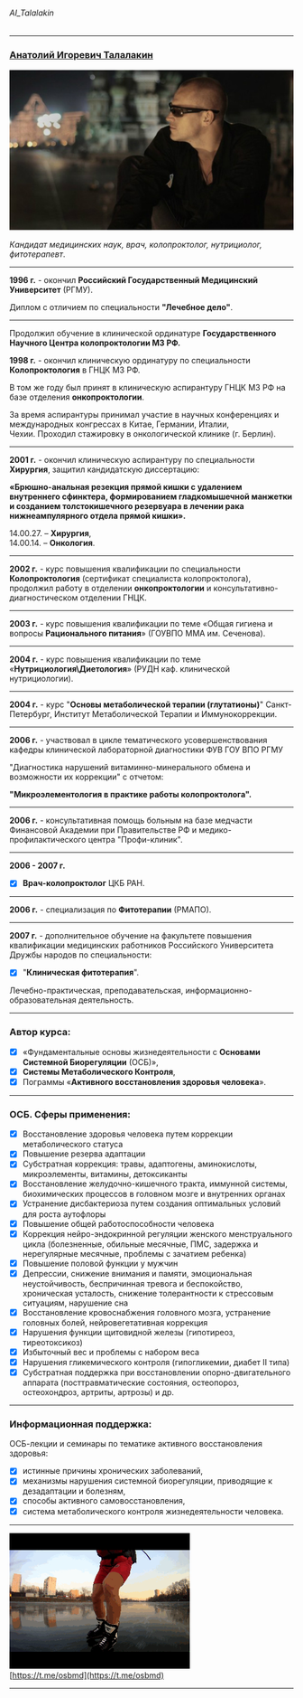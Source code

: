 ###### AI_Talalakin  

***  

### [Анатолий Игоревич Талалакин](!0SB.md#osb)   

![](!AI_Talalakin.jpg) 

*Кандидат медицинских наук, врач, колопроктолог, нутрициолог, фитотерапевт*.   

***  

**1996 г.**  - окончил **Российский Государственный Медицинский Университет** (РГМУ).

Диплом с отличием по специальности **"Лечебное дело"**.   

***  

Продолжил обучение в клинической ординатуре **Государственного Научного Центра колопроктологии МЗ РФ.**    

**1998 г.** - окончил клиническую ординатуру по специальности **Колопроктология** в ГНЦК МЗ РФ.  

В том же году был принят в клиническую аспирантуру ГНЦК МЗ РФ на базе отделения **онкопроктологии**.  

За время аспирантуры принимал участие в научных конференциях и международных конгрессах в Китае, Германии, Италии, Чехии. Проходил стажировку в онкологической клинике (г. Берлин).   

***  

**2001 г.** - окончил клиническую аспирантуру по специальности **Хирургия**, защитил кандидатскую диссертацию:

**«Брюшно-анальная резекция прямой кишки с удалением внутреннего сфинктера, формированием гладкомышечной манжетки и созданием толстокишечного резервуара в лечении рака нижнеампулярного отдела прямой кишки».**  

14.00.27. – **Хирургия**,  
14.00.14. – **Онкология**.  

***  

**2002 г.** - курс повышения квалификации по специальности **Колопроктология** (сертификат специалиста колопроктолога), продолжил работу в отделении **онкопроктологии** и консультативно-диагностическом отделении ГНЦК.  

***  

**2003 г.** - курс повышения квалификации по теме «Общая гигиена и вопросы **Рационального питания**» (ГОУВПО ММА им. Сеченова). 

***  

**2004 г.** - курс повышения квалификации по теме «**Нутрициология\Диетология**» (РУДН каф. клинической нутрициологии).  

***  

**2004 г.** - курс "**Основы метаболической терапии (глутатионы)**" Санкт-Петербург, Институт Метаболической Терапии и Иммунокоррекции.  

***  

**2006 г.** - участвовал в цикле тематического усовершенствования кафедры клинической лабораторной диагностики ФУВ ГОУ ВПО РГМУ  

"Диагностика нарушений витаминно-минерального обмена и возможности их коррекции" с отчетом: 

**"Микроэлементология в практике работы колопроктолога".**    

***  

**2006 г.** - консультативная помощь больным на базе медчасти Финансовой Академии при Правительстве РФ и медико-профилактического центра "Профи-клиник".  

***  

**2006 - 2007 г.**  
- [x] **Врач-колопроктолог** ЦКБ РАН.  

***  

**2006 г.** - специализация по **Фитотерапии** (РМАПО).   

***  

**2007 г.** - дополнительное обучение на факультете повышения квалификации медицинских работников Российского Университета Дружбы народов по специальности:  
- [x] "**Клиническая фитотерапия**".

Лечебно-практическая, преподавательская, информационно-образовательная деятельность.  

*** 

### Автор курса: 
- [x] «Фундаментальные основы жизнедеятельности с **Основами Системной Биорегуляции** (ОСБ)», 
- [x] **Системы Метаболического Контроля**, 
- [x] Пограммы «**Активного восстановления здоровья человека**».  

***  

### ОСБ. Сферы применения:   
- [x] Воcстановление здоровья человека путем коррекции метаболического статуса   
- [x] Повышение резерва адаптации  
- [x] Субстратная коррекция: травы, адаптогены, аминокислоты, микроэлементы, витамины, детоксиканты   
- [x] Восстановление желудочно-кишечного тракта, иммунной системы, биохимических процессов в головном мозге и внутренних органах   
- [x] Устранение дисбактериоза путем создания оптимальных условий для роста аутофлоры   
- [x] Повышение общей работоспособности человека   
- [x] Коррекция нейро-эндокринной регуляции женского менструального цикла (болезненные, обильные месячные, ПМС, задержка и нерегулярные месячные, проблемы с зачатием ребенка)   
- [x] Повышение половой функции у мужчин   
- [x] Депрессии, снижение внимания и памяти, эмоциональная неустойчивость, беспричинная тревога и беспокойство, хроническая усталость, снижение толерантности к стрессовым ситуациям, нарушение сна   
- [x] Восстановление кровоснабжения головного мозга, устранение головных болей, нейровегетативная коррекция   
- [x] Нарушения функции щитовидной железы (гипотиреоз, тиреотоксикоз)   
- [x] Избыточный вес и проблемы с набором веса   
- [x] Нарушения гликемического контроля (гипогликемии, диабет II типа)   
- [x] Субстратная поддержка при восстановлении опорно-двигательного аппарата (посттравматические состояния, остеопороз, остеохондроз, артриты, артрозы) и др.    

***  

### Информационная поддержка: 
ОСБ-лекции и семинары по тематике активного восстановления здоровья:  
- [x] истинные причины хронических заболеваний,  
- [x]  механизмы нарушения системной биорегуляции,   приводящие к дезадаптации и болезням,  
- [x] способы активного самовосстановления,  
- [x] система метаболического контроля жизнедеятельности человека.  

*** 

![](!AI_kon.gif)  
[https://t.me/osbmd](https://t.me/osbmd)  

***
